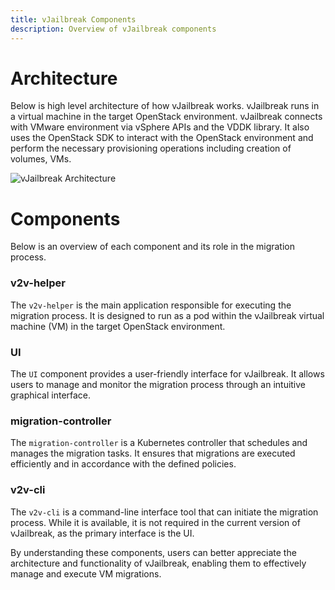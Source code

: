 ```yaml
---
title: vJailbreak Components
description: Overview of vJailbreak components
---
```



# Architecture
Below is high level architecture of how vJailbreak works. vJailbreak runs
in a virtual machine in the target OpenStack environment. vJailbreak connects with VMware environment via vSphere APIs and the VDDK library. It also uses the OpenStack SDK to interact with the OpenStack environment and perform the necessary provisioning operations including creation of volumes, VMs.

![vJailbreak Architecture](/vjailbreak/images/deployment-architecture.png)

# Components
Below is an overview of each component and its role in the migration process.

### v2v-helper
The `v2v-helper` is the main application responsible for executing the migration process. It is designed to run as a pod within the vJailbreak virtual machine (VM) in the target OpenStack environment.

### UI
The `UI` component provides a user-friendly interface for vJailbreak. It allows users to manage and monitor the migration process through an intuitive graphical interface.

### migration-controller
The `migration-controller` is a Kubernetes controller that schedules and manages the migration tasks. It ensures that migrations are executed efficiently and in accordance with the defined policies.

### v2v-cli
The `v2v-cli` is a command-line interface tool that can initiate the migration process. While it is available, it is not required in the current version of vJailbreak, as the primary interface is the UI.

By understanding these components, users can better appreciate the architecture and functionality of vJailbreak, enabling them to effectively manage and execute VM migrations.
